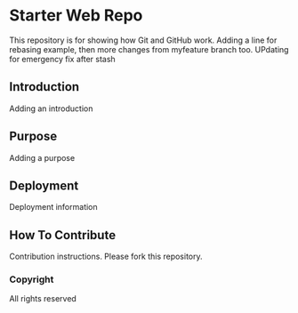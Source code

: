 # Starter Web Repo

This repository is for showing how Git and GitHub work. Adding a line for rebasing example, then more changes from myfeature branch too. UPdating for emergency fix after stash

## Introduction

Adding an introduction

## Purpose

Adding a purpose

## Deployment

Deployment information

## How To Contribute

Contribution instructions. Please fork this repository.

### Copyright

All rights reserved